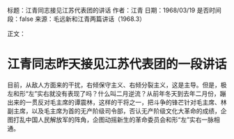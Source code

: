 标题：江青同志接见江苏代表团的讲话
作者：江青
日期：1968/03/19
是否时间段：false
来源：毛远新和江青两篇讲话（1968.3）

正文：

# 江青同志昨天接见江苏代表团的一段讲话

目前，从敌人方面来的干扰，右倾保守主义、右倾分裂主义，这是主导。但是，极左和形“左”实右就没有表现了吗？什么叫二月逆流？从前年冬天到去年二月份，蹦出来的一贯反对毛主席的谭震林，这样的干将之一，把斗争的锋芒针对毛主席、林副主席，以及毛主席为首的无产阶级司令部，否认无产阶级文化大革命的成绩，企图打乱中国人民解放军的阵角，企图动摇新生的革命委员会和形“左”实右一脉相通。


